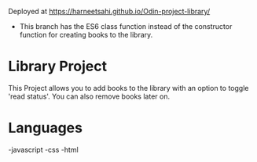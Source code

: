 Deployed at https://harneetsahi.github.io/Odin-project-library/

* This branch has the ES6 class function instead of the constructor function for creating books to the library.

# Library Project
This Project allows you to add books to the library with an option to toggle 'read status'.
You can also remove books later on.

# Languages
-javascript -css -html
